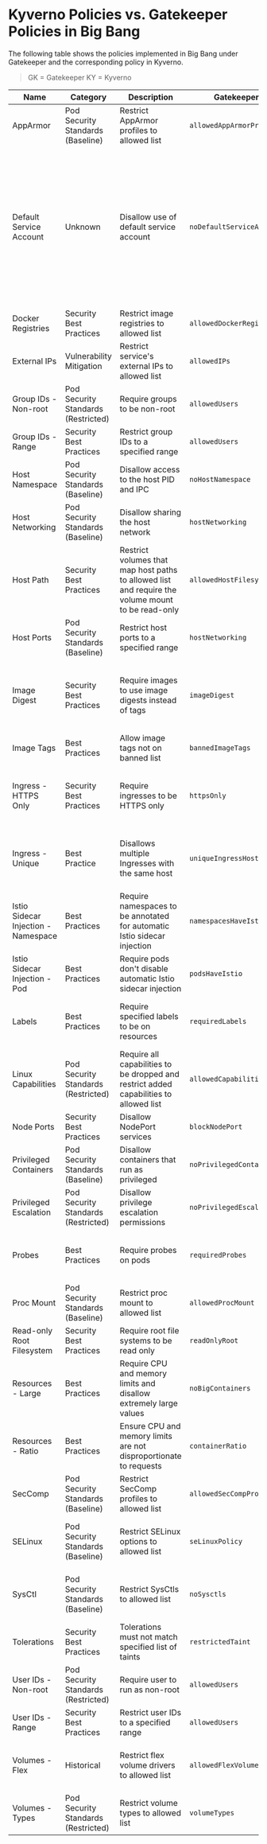 # Kyverno Policies vs. Gatekeeper Policies in Big Bang

The following table shows the policies implemented in Big Bang under Gatekeeper and the corresponding policy in Kyverno.

> GK = Gatekeeper
> KY = Kyverno

|Name|Category|Description|Gatekeeper|Kyverno|Notes|
|--|--|--|--|--|--|
|AppArmor|Pod Security Standards (Baseline)|Restrict AppArmor profiles to allowed list|`allowedAppArmorProfiles`|`restrict-apparmor`|Disabled in GK|
|Default Service Account|Unknown|Disallow use of default service account|`noDefaultServiceAccount`|Will not implement|Kubernetes assigns the default service account to all pods that do not specify a service account.  Policy value is below threshold for implementation.  KY policy `update-token-automount` likely covers what this policy was intended to do.|
|Docker Registries|Security Best Practices|Restrict image registries to allowed list|`allowedDockerRegistries`|`restrict-image-registries`||
|External IPs|Vulnerability Mitigation|Restrict service's external IPs to allowed list|`allowedIPs`|`restrict-external-ips`|GK uses CIDR range.  KY uses regex.|
|Group IDs - Non-root|Pod Security Standards (Restricted)|Require groups to be non-root|`allowedUsers`|`require-non-root-group`||
|Group IDs - Range|Security Best Practices|Restrict group IDs to a specified range|`allowedUsers`|`restrict-group-id`||
|Host Namespace|Pod Security Standards (Baseline)|Disallow access to the host PID and IPC|`noHostNamespace`|`disallow-host-namespaces`||
|Host Networking|Pod Security Standards (Baseline)|Disallow sharing the host network|`hostNetworking`|`disallow-host-namespaces`||
|Host Path|Security Best Practices|Restrict volumes that map host paths to allowed list and require the volume mount to be read-only|`allowedHostFilesystem`|`restrict-host-path`; `require-ro-host-path`||
|Host Ports|Pod Security Standards (Baseline)|Restrict host ports to a specified range|`hostNetworking`|`restrict-host-ports`||
|Image Digest|Security Best Practices|Require images to use image digests instead of tags|`imageDigest`|Will not implement|Iron Bank images require tags for nightly image builds.  Policy value is below threshold for implementation.|
|Image Tags|Best Practices|Allow image tags not on banned list|`bannedImageTags`|`disallow-image-tags`||
|Ingress - HTTPS Only|Security Best Practices|Require ingresses to be HTTPS only|`httpsOnly`|Will not implement|Big Bang uses Istio instead of Ingresses.  Policy value is below threshold for implementation.|
|Ingress - Unique|Best Practice|Disallows multiple Ingresses with the same host|`uniqueIngressHost`|Will not implement|Big Bang uses Istio instead of Ingresses.  Policy value is below threshold for implementation.|
|Istio Sidecar Injection - Namespace|Best Practices|Require namespaces to be annotated for automatic Istio sidecar injection|`namespacesHaveIstio`|`require-istio-on-namespaces`||
|Istio Sidecar Injection - Pod|Best Practices|Require pods don't disable automatic Istio sidecar injection|`podsHaveIstio`|`disallow-istio-injection-bypass`||
|Labels|Best Practices|Require specified labels to be on resources|`requiredLabels`|`require-labels`|KY removed `component`, `part-of`, and `managed-by` from default required list.|
|Linux Capabilities|Pod Security Standards (Restricted)|Require all capabilities to be dropped and restrict added capabilities to allowed list|`allowedCapabilities`|`require-drop-all-capabilities`; `restrict-capabilities`| KY adds `NET_BIND_SERVICE` to the default allowed list|
|Node Ports|Security Best Practices|Disallow NodePort services|`blockNodePort`|`disallow-nodeport-services`||
|Privileged Containers|Pod Security Standards (Baseline)|Disallow containers that run as privileged|`noPrivilegedContainers`|`disallow-privileged-containers`||
|Privileged Escalation|Pod Security Standards (Restricted)|Disallow privilege escalation permissions|`noPrivilegedEscalation`|`disallow-privileged-containers`||
|Probes|Best Practices|Require probes on pods|`requiredProbes`|`require-probes`|KY removes validation of probe types (e.g. `tcpSocket`, `httpGet`, `exec`)|
|Proc Mount|Pod Security Standards (Baseline)|Restrict proc mount to allowed list|`allowedProcMount`|`restrict-proc-mount`||
|Read-only Root Filesystem|Security Best Practices|Require root file systems to be read only|`readOnlyRoot`|`require-ro-rootfs`||
|Resources - Large|Best Practices|Require CPU and memory limits and disallow extremely large values|`noBigContainers`|`require-cpu-limit; require-memory-limit`||
|Resources - Ratio|Best Practices|Ensure CPU and memory limits are not disproportionate to requests|`containerRatio`|Will not implement|No use case.  Policy value is below threshold for implementation.|
|SecComp|Pod Security Standards (Baseline)|Restrict SecComp profiles to allowed list|`allowedSecCompProfiles`|`restrict-seccomp`|KY adds `Localhost` to the default allowed list|
|SELinux|Pod Security Standards (Baseline)|Restrict SELinux options to allowed list|`seLinuxPolicy`|`disallow-selinux-options`; `restrict-selinux-type`|KY adds additional allowed values to the default allowed list|
|SysCtl|Pod Security Standards (Baseline)|Restrict SysCtls to allowed list|`noSysctls`|`restrict-sysctl`|KY adds additional sysctl values to the default allowed list|
|Tolerations|Security Best Practices|Tolerations must not match specified list of taints|`restrictedTaint`|`disallow-tolerations`|KY also prevents tolerations on `RuntimeClasses`|
|User IDs - Non-root|Pod Security Standards (Restricted)|Require user to run as non-root|`allowedUsers`|`require-non-root-user`||
|User IDs - Range|Security Best Practices|Restrict user IDs to a specified range|`allowedUsers`|`restrict-user-id`||
|Volumes - Flex|Historical|Restrict flex volume drivers to allowed list|`allowedFlexVolumes`|`restrict-volume-types`|Flex Volume drivers are deprecated.  In KY, Flex Volumes are not allowed.|
|Volumes - Types|Pod Security Standards (Restricted)|Restrict volume types to allowed list|`volumeTypes`|`restrict-volume-types`|KY adds `csi`and `ephemeral` to the default allowed list.|

